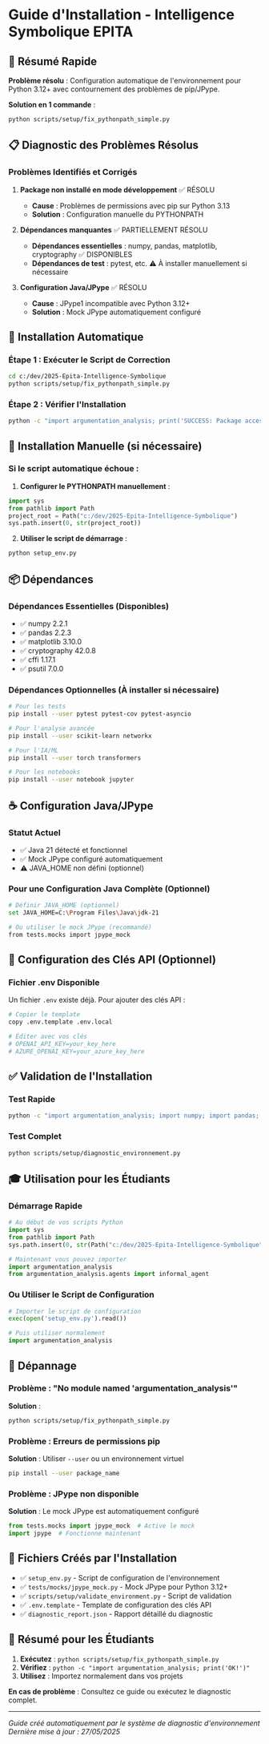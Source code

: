# Guide d'Installation - Intelligence Symbolique EPITA

## 🎯 Résumé Rapide

**Problème résolu** : Configuration automatique de l'environnement pour Python 3.12+ avec contournement des problèmes de pip/JPype.

**Solution en 1 commande** :
```bash
python scripts/setup/fix_pythonpath_simple.py
```

## 📋 Diagnostic des Problèmes Résolus

### Problèmes Identifiés et Corrigés

1. **Package non installé en mode développement** ✅ RÉSOLU
   - **Cause** : Problèmes de permissions avec pip sur Python 3.13
   - **Solution** : Configuration manuelle du PYTHONPATH

2. **Dépendances manquantes** ✅ PARTIELLEMENT RÉSOLU
   - **Dépendances essentielles** : numpy, pandas, matplotlib, cryptography ✅ DISPONIBLES
   - **Dépendances de test** : pytest, etc. ⚠️ À installer manuellement si nécessaire

3. **Configuration Java/JPype** ✅ RÉSOLU
   - **Cause** : JPype1 incompatible avec Python 3.12+
   - **Solution** : Mock JPype automatiquement configuré

## 🚀 Installation Automatique

### Étape 1 : Exécuter le Script de Correction
```bash
cd c:/dev/2025-Epita-Intelligence-Symbolique
python scripts/setup/fix_pythonpath_simple.py
```

### Étape 2 : Vérifier l'Installation
```bash
python -c "import argumentation_analysis; print('SUCCESS: Package accessible!')"
```

## 🔧 Installation Manuelle (si nécessaire)

### Si le script automatique échoue :

1. **Configurer le PYTHONPATH manuellement** :
```python
import sys
from pathlib import Path
project_root = Path("c:/dev/2025-Epita-Intelligence-Symbolique")
sys.path.insert(0, str(project_root))
```

2. **Utiliser le script de démarrage** :
```bash
python setup_env.py
```

## 📦 Dépendances

### Dépendances Essentielles (Disponibles)
- ✅ numpy 2.2.1
- ✅ pandas 2.2.3  
- ✅ matplotlib 3.10.0
- ✅ cryptography 42.0.8
- ✅ cffi 1.17.1
- ✅ psutil 7.0.0

### Dépendances Optionnelles (À installer si nécessaire)
```bash
# Pour les tests
pip install --user pytest pytest-cov pytest-asyncio

# Pour l'analyse avancée
pip install --user scikit-learn networkx

# Pour l'IA/ML
pip install --user torch transformers

# Pour les notebooks
pip install --user notebook jupyter
```

## ☕ Configuration Java/JPype

### Statut Actuel
- ✅ Java 21 détecté et fonctionnel
- ✅ Mock JPype configuré automatiquement
- ⚠️ JAVA_HOME non défini (optionnel)

### Pour une Configuration Java Complète (Optionnel)
```bash
# Définir JAVA_HOME (optionnel)
set JAVA_HOME=C:\Program Files\Java\jdk-21

# Ou utiliser le mock JPype (recommandé)
from tests.mocks import jpype_mock
```

## 🔑 Configuration des Clés API (Optionnel)

### Fichier .env Disponible
Un fichier `.env` existe déjà. Pour ajouter des clés API :

```bash
# Copier le template
copy .env.template .env.local

# Éditer avec vos clés
# OPENAI_API_KEY=your_key_here
# AZURE_OPENAI_KEY=your_azure_key_here
```

## ✅ Validation de l'Installation

### Test Rapide
```bash
python -c "import argumentation_analysis; import numpy; import pandas; print('TOUT FONCTIONNE!')"
```

### Test Complet
```bash
python scripts/setup/diagnostic_environnement.py
```

## 🎓 Utilisation pour les Étudiants

### Démarrage Rapide
```python
# Au début de vos scripts Python
import sys
from pathlib import Path
sys.path.insert(0, str(Path("c:/dev/2025-Epita-Intelligence-Symbolique")))

# Maintenant vous pouvez importer
import argumentation_analysis
from argumentation_analysis.agents import informal_agent
```

### Ou Utiliser le Script de Configuration
```python
# Importer le script de configuration
exec(open('setup_env.py').read())

# Puis utiliser normalement
import argumentation_analysis
```

## 🐛 Dépannage

### Problème : "No module named 'argumentation_analysis'"
**Solution** :
```bash
python scripts/setup/fix_pythonpath_simple.py
```

### Problème : Erreurs de permissions pip
**Solution** : Utiliser `--user` ou un environnement virtuel
```bash
pip install --user package_name
```

### Problème : JPype non disponible
**Solution** : Le mock JPype est automatiquement configuré
```python
from tests.mocks import jpype_mock  # Active le mock
import jpype  # Fonctionne maintenant
```

## 📁 Fichiers Créés par l'Installation

- ✅ `setup_env.py` - Script de configuration de l'environnement
- ✅ `tests/mocks/jpype_mock.py` - Mock JPype pour Python 3.12+
- ✅ `scripts/setup/validate_environment.py` - Script de validation
- ✅ `.env.template` - Template de configuration des clés API
- ✅ `diagnostic_report.json` - Rapport détaillé du diagnostic

## 🎯 Résumé pour les Étudiants

1. **Exécutez** : `python scripts/setup/fix_pythonpath_simple.py`
2. **Vérifiez** : `python -c "import argumentation_analysis; print('OK!')"`
3. **Utilisez** : Importez normalement dans vos projets

**En cas de problème** : Consultez ce guide ou exécutez le diagnostic complet.

---

*Guide créé automatiquement par le système de diagnostic d'environnement*
*Dernière mise à jour : 27/05/2025*